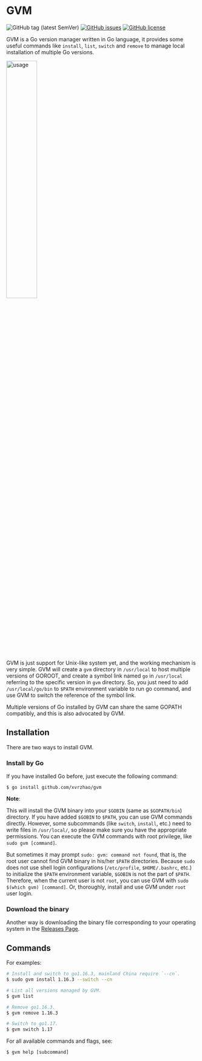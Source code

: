 # GVM
![GitHub tag (latest SemVer)](https://img.shields.io/github/v/tag/xvrzhao/gvm?label=version)
[![GitHub issues](https://img.shields.io/github/issues/xvrzhao/gvm)](https://github.com/xvrzhao/gvm/issues)
[![GitHub license](https://img.shields.io/github/license/xvrzhao/gvm)](https://github.com/xvrzhao/gvm/blob/master/LICENSE)

GVM is a Go version manager written in Go language, it provides some useful commands like `install`, `list`, `switch` and `remove` to manage local installation of multiple Go versions.

<img src="usage.gif" alt="usage" width="40%" height="40%" />

GVM is just support for Unix-like system yet, and the working mechanism is very simple. 
GVM will create a `gvm` directory in `/usr/local` to host multiple versions of GOROOT, 
and create a symbol link named `go` in `/usr/local` referring to the specific version in `gvm` directory. 
So, you just need to add `/usr/local/go/bin` to `$PATH` environment variable to run go command, 
and use GVM to switch the reference of the symbol link.

Multiple versions of Go installed by GVM can share the same GOPATH compatibly, and this is also advocated by GVM.

## Installation

There are two ways to install GVM.

### Install by Go

If you have installed Go before, just execute the following command:

```
$ go install github.com/xvrzhao/gvm
```

**Note**: 

This will install the GVM binary into your `$GOBIN` (same as `$GOPATH/bin`) directory. If you have added `$GOBIN` to `$PATH`, you can use GVM commands directly. However, some subcommands (like `switch`, `install`, etc.) need to write files in `/usr/local/`, so please make sure you have the appropriate permissions. You can execute the GVM commands with root privilege, like `sudo gvm [command]`.

But sometimes it may prompt `sudo: gvm: command not found`, that is, the root user cannot find GVM binary in his/her `$PATH` directories. Because `sudo` does not use shell login configurations (`/etc/profile`, `$HOME/.bashrc`, etc.) to initialize the `$PATH` environment variable, `$GOBIN` is not the part of `$PATH`. Therefore, when the current user is not `root`, you can use GVM with `sudo $(which gvm) [command]`. Or, thoroughly, install and use GVM under `root` user login.

### Download the binary

Another way is downloading the binary file corresponding to your operating system in the [Releases Page](https://github.com/xvrzhao/gvm/releases).

## Commands

For examples:

```bash
# Install and switch to go1.16.3, mainland China require `--cn`.
$ sudo gvm install 1.16.3 --switch --cn 

# List all versions managed by GVM.
$ gvm list

# Remove go1.16.3.
$ gvm remove 1.16.3

# Switch to go1.17.
$ gvm switch 1.17
```

For all available commands and flags, see:

```
$ gvm help [subcommand]
```
